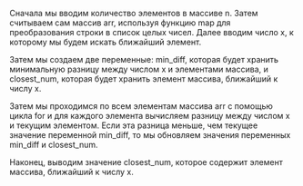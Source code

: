 Сначала мы вводим количество элементов в массиве n. Затем считываем сам массив arr, используя функцию map для преобразования строки в список целых чисел. Далее вводим число x, к которому мы будем искать ближайший элемент.

Затем мы создаем две переменные: min_diff, которая будет хранить минимальную разницу между числом x и элементами массива, и closest_num, которая будет хранить элемент массива, ближайший к числу x.

Затем мы проходимся по всем элементам массива arr с помощью цикла for и для каждого элемента вычисляем разницу между числом x и текущим элементом. Если эта разница меньше, чем текущее значение переменной min_diff, то мы обновляем значения переменных min_diff и closest_num.

Наконец, выводим значение closest_num, которое содержит элемент массива, ближайший к числу x.